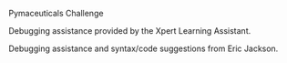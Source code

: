 Pymaceuticals Challenge


Debugging assistance provided by the Xpert Learning Assistant.

Debugging assistance and syntax/code suggestions from Eric Jackson.
